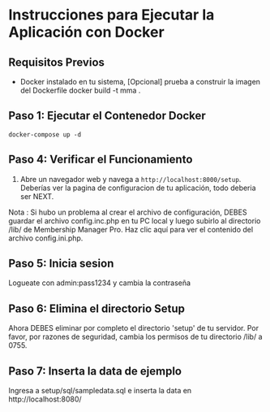 # Instrucciones para Ejecutar la Aplicación con Docker

## Requisitos Previos

- Docker instalado en tu sistema, [Opcional] prueba a construir la imagen del Dockerfile docker build -t mma .

## Paso 1: Ejecutar el Contenedor Docker
    
    docker-compose up -d

## Paso 4: Verificar el Funcionamiento

1. Abre un navegador web y navega a `http://localhost:8000/setup`. Deberías ver la pagina de configuracion de tu aplicación, todo deberia ser NEXT.

Nota : Si hubo un problema al crear el archivo de configuración, DEBES guardar el archivo config.inc.php en tu PC local y luego subirlo al directorio /lib/ de Membership Manager Pro. Haz clic aquí para ver el contenido del archivo config.ini.php.

## Paso 5: Inicia sesion

Logueate con admin:pass1234 y cambia la contraseña

## Paso 6: Elimina el directorio Setup

Ahora DEBES eliminar por completo el directorio 'setup' de tu servidor. Por favor, por razones de seguridad, cambia los permisos de tu directorio /lib/ a 0755.

## Paso 7: Inserta la data de ejemplo

Ingresa a setup/sql/sampledata.sql e inserta la data en http://localhost:8080/




